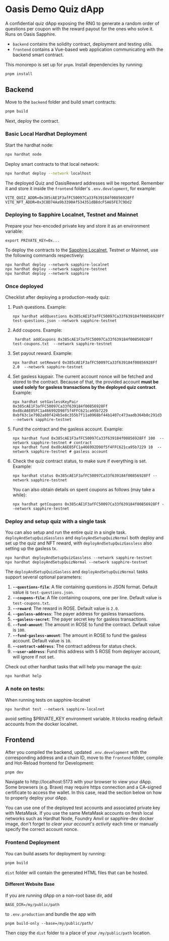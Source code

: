 # Oasis Demo Quiz dApp

A confidential quiz dApp exposing the RNG to generate a random order of
questions per coupon with the reward payout for the ones who solve it.
Runs on Oasis Sapphire.

- `backend` contains the solidity contract, deployment and testing utils.
- `frontend` contains a Vue-based web application communicating with the
  backend smart contract.

This monorepo is set up for `pnpm`. Install dependencies by running:

```sh
pnpm install
```

## Backend

Move to the `backend` folder and build smart contracts:

```sh
pnpm build
```

Next, deploy the contract.

### Basic Local Hardhat Deployment

Start the hardhat node:

```sh
npx hardhat node
```

Deploy smart contracts to that local network:

```sh
npx hardhat deploy --network localhost
```

The deployed Quiz and OasisReward addresses will be reported. Remember it and store it
inside the `frontend` folder's `.env.development`, for example:

```
VITE_QUIZ_ADDR=0x385cAE1F3afFC50097Ca33f639184f00856928Ff
VITE_NFT_ADDR=0x3C8D74Aa9b3390Af534351dB8dcF5A65FE7C9Dd2
```

### Deploying to Sapphire Localnet, Testnet and Mainnet

Prepare your hex-encoded private key and store it as an environment variable:

```shell
export PRIVATE_KEY=0x...
```

To deploy the contracts to the [Sapphire Localnet], Testnet or Mainnet, use the
following commands respectively:

```shell
npx hardhat deploy --network sapphire-localnet
npx hardhat deploy --network sapphire-testnet
npx hardhat deploy --network sapphire
```

[Sapphire Localnet]: https://github.com/oasisprotocol/oasis-web3-gateway/pkgs/container/sapphire-dev

### Once deployed

Checklist after deploying a production-ready quiz:

1. Push questions. Example:

   ```shell
   npx hardhat addQuestions 0x385cAE1F3afFC50097Ca33f639184f00856928Ff test-questions.json --network sapphire-testnet
   ```

2. Add coupons. Example:

   ```shell
    hardhat addCoupons 0x385cAE1F3afFC50097Ca33f639184f00856928Ff test-coupons.txt  --network sapphire-testnet
   ```

3. Set payout reward. Example:

   ```shell
   npx hardhat setReward 0x385cAE1F3afFC50097Ca33f639184f00856928Ff 2.0  --network sapphire-testnet
   ```

4. Set gasless kaypair. The current account nonce will be fetched and stored to
   the contract. Because of that, the provided account **must be used solely for
   gasless transactions by the deployed quiz contract**. Example:

   ```shell
   npx hardhat setGaslessKeyPair 0x385cAE1F3afFC50097Ca33f639184f00856928Ff 0xd8cA6E05FC1a466992D98f5f4FFC621ca95b7229 0xbf63c1e7982a80f424b5e8c355b7f11a0968bf44b1407c473aadb364b8c291d3  --network sapphire-testnet
   ```

5. Fund the contract and the gasless account. Example:
   
   ```shell
   npx hardhat fund 0x385cAE1F3afFC50097Ca33f639184f00856928Ff 100  --network sapphire-testnet # contract
   npx hardhat fund 0xd8cA6E05FC1a466992D98f5f4FFC621ca95b7229 10  --network sapphire-testnet # gasless account
   ```

6. Check the quiz contract status, to make sure if everything is set. Example:

   ```shell
   npx hardhat status 0x385cAE1F3afFC50097Ca33f639184f00856928Ff --network sapphire-testnet
   ```
   
   You can also obtain details on spent coupons as follows (may take a while):

   ```shell
   npx hardhat getCoupons 0x385cAE1F3afFC50097Ca33f639184f00856928Ff --network sapphire-testnet
   ```

### Deploy and setup quiz with a single task

You can also setup and run the entire quiz in a single task. `deployAndSetupQuizGassless` and `deployAndSetupQuizNormal` both deploy and set up the quiz and NFT reward, with `deployAndSetupQuizGassless` also setting up the gasless tx.

```shell
npx hardhat deployAndSetupQuizGassless --network sapphire-testnet
npx hardhat deployAndSetupQuizNormal --network sapphire-testnet
```   

The `deployAndSetupQuizGasless` and `deployAndSetupQuizNormal` tasks support several optional parameters:

1. **`--questions-file`**: A file containing questions in JSON format. Default value is `test-questions.json`.
2. **`--coupons-file`**: A file containing coupons, one per line. Default value is `test-coupons.txt`.
3. **`--reward`**: The reward in ROSE. Default value is `2.0`.
4. **`--gasless-address`**: The payer address for gasless transactions.
5. **`--gasless-secret`**: The payer secret key for gasless transactions.
6. **`--fund-amount`**: The amount in ROSE to fund the contract. Default value is `100`.
7. **`--fund-gasless-amount`**: The amount in ROSE to fund the gasless account. Default value is `10`.
8. **`--contract-address`**: The contract address for status check.
9. **`--user-address`**: Fund this address with 5 ROSE from deployer account, will ignore if not set.


Check out other hardhat tasks that will help you manage the quiz:

```shell
npx hardhat help
```
### A note on tests:

When running tests on sapphire-localnet

```shell
npx hardhat test --network sapphire-localnet
```

avoid setting $PRIVATE_KEY environment variable. It blocks reading default accounts from the docker localnet.


## Frontend

After you compiled the backend, updated `.env.development` with the
corresponding address and a chain ID, move to the `frontend` folder, compile
and Hot-Reload frontend for Development:

```sh
pnpm dev
```

Navigate to http://localhost:5173 with your browser to view your dApp. Some
browsers (e.g. Brave) may require https connection and a CA-signed certificate
to access the wallet. In this case, read the section below on how to properly
deploy your dApp.

You can use one of the deployed test accounts and associated private key with
MetaMask. If you use the same MetaMask accounts on fresh local networks such as
Hardhat Node, Foundry Anvil or sapphire-dev docker image, don't forget to
*clear your account's activity* each time or manually specify the correct
account nonce.

### Frontend Deployment

You can build assets for deployment by running:

```sh
pnpm build
```

`dist` folder will contain the generated HTML files that can be hosted.

#### Different Website Base

If you are running dApp on a non-root base dir, add

```
BASE_DIR=/my/public/path
```

to `.env.production` and bundle the app with

```
pnpm build-only --base=/my/public/path/
```

Then copy the `dist` folder to a place of your `/my/public/path` location.
